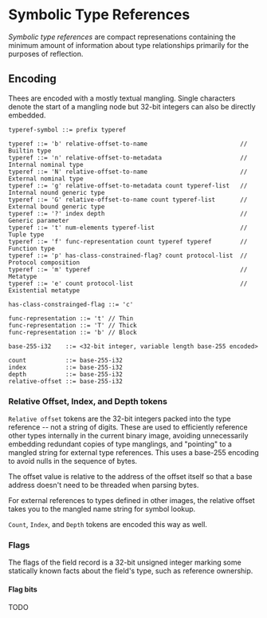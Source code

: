 # Symbolic Type References

*Symbolic type references* are compact represenations containing the
minimum amount of information about type relationships primarily for the
purposes of reflection.

## Encoding

Thees are encoded with a mostly textual mangling. Single characters
denote the start of a mangling node but 32-bit integers can also be
directly embedded.

```
typeref-symbol ::= prefix typeref

typeref ::= 'b' relative-offset-to-name                          // Builtin type
typeref ::= 'n' relative-offset-to-metadata                      // Internal nominal type
typeref ::= 'N' relative-offset-to-name                          // External nominal type
typeref ::= 'g' relative-offset-to-metadata count typeref-list   // Internal nound generic type
typeref ::= 'G' relative-offset-to-name count typeref-list       // External bound generic type
typeref ::= '?' index depth                                      // Generic parameter
typeref ::= 't' num-elements typeref-list                        // Tuple type
typeref ::= 'f' func-representation count typeref typeref        // Function type
typeref ::= 'p' has-class-constrained-flag? count protocol-list  // Protocol composition
typeref ::= 'm' typeref                                          // Metatype
typeref ::= 'e' count protocol-list                              // Existential metatype

has-class-constrainged-flag ::= 'c'

func-representation ::= 't' // Thin
func-representation ::= 'T' // Thick
func-representation ::= 'b' // Block

base-255-i32    ::= <32-bit integer, variable length base-255 encoded>

count           ::= base-255-i32
index           ::= base-255-i32
depth           ::= base-255-i32
relative-offset ::= base-255-i32
```

### Relative Offset, Index, and Depth tokens

`Relative offset` tokens are the 32-bit integers packed into the type
reference -- not a string of digits. These are used to efficiently
reference other types internally in the current binary image, avoiding
unnecessarily embedding redundant copies of type manglings, and
"pointing" to a mangled string for external type references. This uses a
base-255 encoding to avoid nulls in the sequence of bytes.

The offset value is relative to the address of the offset itself so that
a base address doesn't need to be threaded when parsing bytes.

For external references to types defined in other images, the relative
offset takes you to the mangled name string for symbol lookup.

`Count`, `Index`, and `Depth` tokens are encoded this way as well.

### Flags

The flags of the field record is a 32-bit unsigned integer marking some
statically known facts about the field's type, such as reference ownership.

#### Flag bits

TODO
